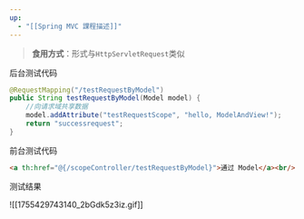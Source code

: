 ```yaml
---
up:
  - "[[Spring MVC 課程描述]]"
---
```

> **食用方式**：形式与`HttpServletRequest`类似

后台测试代码

```java
@RequestMapping("/testRequestByModel")
public String testRequestByModel(Model model) {
    //向请求域共享数据
    model.addAttribute("testRequestScope", "hello, ModelAndView!");
    return "successrequest";
}
```

前台测试代码

```html
<a th:href="@{/scopeController/testRequestByModel}">通过 Model</a><br/>
```

测试结果

![[1755429743140_2bGdk5z3iz.gif]]

